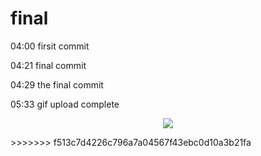 # final

04:00 firsit commit

04:21 final commit

04:29 the final commit

05:33 gif upload complete

<p align="center">
<img src="https://user-images.githubusercontent.com/116532192/207706679-50af96df-50e6-4360-8787-0ad5d1f2ccac.gif">
  </p>
>>>>>>> f513c7d4226c796a7a04567f43ebc0d10a3b21fa
